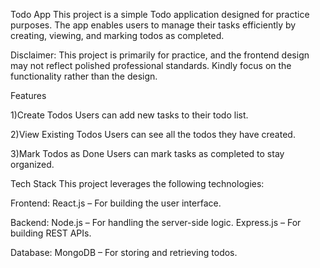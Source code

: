 Todo App
This project is a simple Todo application designed for practice purposes. The app enables users to manage their tasks efficiently by creating, viewing, and marking todos as completed.

Disclaimer:
This project is primarily for practice, and the frontend design may not reflect polished professional standards. Kindly focus on the functionality rather than the design.

Features

1)Create Todos
Users can add new tasks to their todo list.

2)View Existing Todos
Users can see all the todos they have created.

3)Mark Todos as Done
Users can mark tasks as completed to stay organized.

Tech Stack
This project leverages the following technologies:

Frontend:
React.js – For building the user interface.

Backend:
Node.js – For handling the server-side logic.
Express.js – For building REST APIs.

Database:
MongoDB – For storing and retrieving todos.
